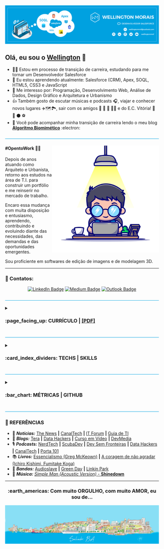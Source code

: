 <!---
wellingtonmnf/wellingtonmnf is a ✨ special ✨ repository because its `README.md` (this file) appears on your GitHub profile.
You can click the Preview link to take a look at your changes.
--->

<!DOCTYPE html>
<html lang="pt-br">

<head>
        <meta charset="utf-8"/>
        <meta name="viewport" content="width=device-width, initial-scale=1">
</head>

<body>

<!---APRESENTAÇÃO--->
<section id="apresentacao">

![Topo README.md](imagens/topo-readme.png)

## Olá, eu sou o [**Wellington**](https://github.com/wellingtonmnf) 👋

- :man_technologist: Estou em processo de transição de carreira, estudando para me tornar um Desenvolvedor Salesforce
- 🌱 Eu estou aprendendo atualmente: Salesforce (CRM), Apex, SOQL, HTML5, CSS3 e JavaScript
- 👀 Me interesso por: Programação, Desenvolvimento Web, Análise de Dados, Design Gráfico e Arquitetura e Urbanismo
- :thumbsup: Também gosto de escutar músicas e podcasts :headphones:, viajar e conhecer novos lugares :airplane::world_map::national_park:, sair com os amigos :man: :bearded_person: :woman: :curly_haired_woman: e do E.C. Vitória! :lion: :red_circle: :black_circle: :soccer:
- :open_book: Você pode acompanhar minha transição de carreira lendo o meu blog [**Algoritmo Biomimético**](https://medium.com/algoritmo-biomimetico) :electron:

![LInha divisória README.md](imagens/linha-div.png)

<div id="resumo">

<div id="avatar-01">

<img src="imagens/avatar-01.png" alt="Avatar 01" align="right" widht="350px" height="350px">

</div>

<div id="txt-resumo" align="left" widht="320px" text-align="justify">

#### #OpentoWork :man_mechanic:

<p text-align="justify">Depois de anos atuando como Arquiteto e Urbanista, retorno aos estudos na área de T.I. para construir um portfólio e me reinserir no mercado de trabalho.</p>

<p text-align="justify">Encaro essa mudança com muita disposição e entusiasmo, aprendendo, contribuindo e evoluindo diante das necessidades, das demandas e das oportunidades emergentes.</p>

<p text-align="justify">Sou proficiente em softwares de edição de imagens e de modelagem 3D.</p>

</div>

---

### :iphone: Contatos: 

<div id="contato" align='center'> 

[![LinkedIn Badge](https://img.shields.io/badge/LinkedIn-0077B5?style=for-the-badge&logo=linkedin&logoColor=white)](https://linkedin.com/in/wellingtonmnf)
[![Medium Badge](https://img.shields.io/badge/Medium-12100E?style=for-the-badge&logo=medium&logoColor=white)](https://medium.com)
[![Outlook Badge](https://img.shields.io/badge/Microsoft_Outlook-0078D4?style=for-the-badge&logo=mailboxdotorg&logoColor=white)](https://mailto:wellingtonmnf@outlook.com)
<!--[![X Badge](https://img.shields.io/badge/X-000000?style=for-the-badge&logo=x&logoColor=white)](https://x.com/wellingtonmnf)-->

</div>

</div>

</section>

![LInha divisória README.md](imagens/linha-div.png)

<!---CURRÍCULO--->

<section id="curriculo">

<details>
<summary><h3>:page_facing_up: CURRÍCULO | <a href="curriculo/Currículo - T.I. (SALESFORCE) - RGB - A4.pdf">[PDF]</a></h3></summary>

<div id="formacao">

<details>
<summary><h4>:mortar_board: FORMAÇÃO:</h4></summary>

   #### :man_student: Acadêmica

   * :books: **Bacharelado em Arquitetura e Urbanismo** </br>
     :classical_building: *Universidade Salvador (UNIFACS)* | :calendar: *2010 - 2015*

   * :books: **Curso Técnico em Desenvolvimento de Software** </br>
     :classical_building: *SENAI - CETIND* | :calendar: *2007 - 2008*

   * :books: **Ensino Médio Completo** </br>
     :classical_building: *Escola Reitor Miguel Calmon - SESI* | :calendar: *2005 - 2007*

  #### :dart: Complementar

   * :books: **Estruturas para Arquitetos (:hourglass: 48 horas)** </br>
     :classical_building: *SENAI - CIMATEC* | :calendar: *2017*

   * :books: **Curso Básico de REVIT Architecture (:hourglass: 30 horas)** </br>
     :classical_building: *Andrade Casaes Arquitetura* | :calendar: *2014*

   * :books: **Manutenção de Microcomputadores (:hourglass: 600 horas)** </br>
     :classical_building: *SENAI* | :calendar: *2006*  

</details>

</div>

<div id="xp-prof">

<details>
<summary><h4>:necktie: EXPERIÊNCIA PROFISSIONAL:</h4></summary>

   #### :arrows_counterclockwise: Transição de Carreira | Pausa na carreira

   :calendar: **ago de 2022 - o momento** </br>
   :mailbox_closed: *Salvador, Bahia*

   + Pesquisa e estudo de mercado;
   + Retorno dos estudos na área de T.I. em busca de reinserção no mercado;
   + Cursos livres:
     - Lógica de Programação; 
     - Java, POO;
     - HTML5, CSS3;
     - JavaScript;
     - MySQL;
   + Imersões:  
     - IA Generativa (Gemini, Google AI Studio) | Alura;
     - Dev_ com Gemini (Front-end) | Alura
   + Estudo em Salesforce:
     - Apex, CLI, Lightning, SOQL;
     - Livro "Salesforce para não programadores e programadores";
     - Livro "Salesforce APEX - Implemente soluções com padrões e técnicas de Orientação a Objetos"
     - Plataforma Trailhead;  

   #### :construction_worker: Arquiteto | Autônomo

   :calendar: **jan de 2016 - ago de 2022 · :hourglass: 6 anos 8 meses** </br>
   :mailbox_closed: *Salvador e Região, Bahia*

   Atuação em:

   + Projetos residenciais;
   + Projetos de arquitetura de interiores;
   + Execução de reformas;
   + Laudos Técnicos;

   #### :postbox: Estagiário de Arquitetura | Correios

   :calendar: **jun de 2012 - jun de 2014 · :hourglass: 2 anos 1 mês** </br>
   :mailbox_closed: *Salvador, Bahia*

   + Auxílio na digitalização de croquis e cadastros;
   + Auxílio na realização de cadastro;
   + Auxílio no desenvolvimento de projetos arquitetônicos em AutoCAD;
   + Auxílio na criação de Layouts;
   + Foco em adaptar espaços para cumprir requisitos de acessibilidade diante Termo de Compromisso de Ajuste de Conduta assinado pelos Correios, para democratizar o acesso de todas as pessoas as suas instalações;
   + Co-autor no desenvolvimento do projeto de reforma e adequação ao TCAC da agência dos Correios AC Correntina, situada no município de Correntina - BA;

</details>  

<div id="idiomas" align="left">

<details>
<summary><h4>:speaking_head: IDIOMAS</h4></summary>

<table id="table-lang" align="center" border="0">
<tr align="center">
  <td><strong>Idioma</strong></td>
  <td><strong>Leitura</strong></td>
  <td><strong>Escrita</strong></td>
  <td><strong>Conversação</strong></td>
</tr>
<tr align="center">
  <td><img src="icones/flags/brazil.svg" width="25px" valign="middle"><br/>Português</td>
  <td><em>Nativo</em></td>
  <td><em>Nativo</em></td>
  <td><em>Nativo</em></td>
</tr>
<tr align="center">
  <td><img src="icones/flags/england.svg" width="25px" valign="middle"><br/>Inglês</td>
  <td><em>Bom</em></td>
  <td><em>Bom</em></td>
  <td><em>Intermediário</em></td>
</tr>
<tr align="center">
  <td><img src="icones/flags/spain.svg" width="25px" valign="middle"><br/>Espanhol</td>
  <td><em>Bom</em></td>
  <td><em>Baixo</em></td>
  <td><em> - </em></td>
</tr>
</table>

</details>
</div>

</section>   

![LInha divisória README.md](imagens/linha-div.png)
<!---TECNOLOGIAS/HABILIDADES--->

<section id="tech-specs">

<details>
<summary><h3>:card_index_dividers: TECHS | SKILLS</h3></summary>

<div id="hard-skills" align="left">

<details>
<summary><h4>HARD SKILLS :triangular_ruler:</h4></summary>

<div id="hard-skills-list" align="center">

#### Programação:

![Java Badge](https://img.shields.io/badge/java-red?style=for-the-badge&labelColor=999999&logo=CoffeeScript&logoColor=white)
![Apex Badge](https://img.shields.io/badge/apex-00A1E0?style=for-the-badge&labelColor=999999&logo=salesforce&logoColor=white)
---
#### Desenvolvimento Web:

![HTML5 Badge](https://img.shields.io/badge/HTML5-E34F26?style=for-the-badge&labelColor=999999&logo=html5&logoColor=white)
![CSS3 Badge](https://img.shields.io/badge/CSS3-1572B6?style=for-the-badge&labelColor=999999&logo=css3&logoColor=white)
![JavaScript Badge](https://img.shields.io/badge/javascript-yellow?style=for-the-badge&labelColor=999999&logo=JavaScript&logoColor=white)
---

#### Banco de Dados:

![MySQL Badge](https://img.shields.io/badge/MySQL-005C84?style=for-the-badge&labelColor=999999&logo=mysql&logoColor=white)
![XAMPP Badge](https://img.shields.io/badge/xampp-FB7A24?style=for-the-badge&labelColor=999999&logo=xampp&logoColor=white)
![PSQL Badge](https://img.shields.io/badge/PostgreSQL-316192?style=for-the-badge&labelColor=999999&logo=postgresql&logoColor=white)
--- 

#### SO:

![Windows Badge](https://img.shields.io/badge/Windows-0078D6?style=for-the-badge&labelColor=999999&logo=windows&logoColor=white)
![Linux Badge](https://img.shields.io/badge/Linux-FCC624?style=for-the-badge&labelColor=999999&logo=linux&logoColor=white)
![Fedora OS Badge](https://img.shields.io/badge/Fedora-51A2DA?style=for-the-badge&labelColor=999999&logo=fedora&logoColor=white)
---
#### Virtualização:

![VirtualBox Badge](https://img.shields.io/badge/virtualbox-183A61?style=for-the-badge&labelColor=999999&logo=virtualbox&logoColor=white)
---
#### Versionamento:

![Git Badge](https://img.shields.io/badge/GIT-E44C30?style=for-the-badge&labelColor=999999&logo=git&logoColor=white)
![GitHub Badge](https://img.shields.io/badge/GitHub-100000?style=for-the-badge&labelColor=999999&logo=github&logoColor=white)
---
#### Edição de código:

![VS Code Badge](https://img.shields.io/badge/Visual_Studio_Code-0078D4?style=for-the-badge&labelColor=999999&logo=visual%20studio%20code&logoColor=white)
![IntelliJ IDEA Badge](https://img.shields.io/badge/intellij_idea-000000?style=for-the-badge&labelColor=999999&logo=intellijidea&logoColor=white)
![NetBeans Badge](https://img.shields.io/badge/apache%20netbeans-1B6AC6?style=for-the-badge&labelColor=999999&logo=apache%20netbeans%20IDE&logoColor=white)
![Sublime Text Badge](https://img.shields.io/badge/sublime_text-%23575757.svg?&style=for-the-badge&labelColor=999999&logo=sublime-text&logoColor=white)
![Notepad++ Badge](https://img.shields.io/badge/Notepad++-90E59A.svg?style=for-the-badge&labelColor=999999&logo=notepad%2B%2B&logoColor=white)
---
#### Navegadores:

![Vivaldi Badge](https://img.shields.io/badge/Vivaldi-EF3939?style=for-the-badge&labelColor=999999&logo=vivaldi&logoColor=white)
![Brave Badge](https://img.shields.io/badge/Brave-FB542B?style=for-the-badge&labelColor=999999&logo=brave&logoColor=white)
![Firefox Badge](https://img.shields.io/badge/Firefox-FF7139?style=for-the-badge&labelColor=999999&logo=firefoxbrowser&logoColor=white)
![Chrome Badge](https://img.shields.io/badge/Chrome-4285F4?style=for-the-badge&labelColor=999999&logo=googlechrome&logoColor=white)
![DuckDuckGo Badge](https://img.shields.io/badge/DuckDuckGo-DE5833?style=for-the-badge&labelColor=999999&logo=duckduckgo&logoColor=white)
---
#### Inteligência Artificial:

![ChatGPT Badge](https://img.shields.io/badge/ChatGPT-412991?style=for-the-badge&labelColor=999999&logo=openai&logoColor=white)
![Gemini Badge](https://img.shields.io/badge/Gemini-8E75B2?style=for-the-badge&labelColor=999999&logo=googlegemini&logoColor=white)
![Antrophic Badge](https://img.shields.io/badge/Claude-191919?style=for-the-badge&labelColor=999999&logo=anthropic&logoColor=white)
![Perplexity Badge](https://img.shields.io/badge/Perplexity-1FB8CD?style=for-the-badge&labelColor=999999&logo=perplexity&logoColor=white)
![Alexa Badge](https://img.shields.io/badge/Alexa-00CAFF?style=for-the-badge&labelColor=999999&logo=amazonalexa&logoColor=white)
---
#### CRM:

![Salesforce Badge](https://img.shields.io/badge/Salesforce-00A1E0?style=for-the-badge&labelColor=999999&logo=Salesforce&logoColor=white)
---
#### Conteinerização:

![Docker Badge](https://img.shields.io/badge/Docker-2496ED?style=for-the-badge&labelColor=999999&logo=docker&logoColor=white)
![Kubernetes Badge](https://img.shields.io/badge/Kubernetes-326CE5?style=for-the-badge&labelColor=999999&logo=kubernetes&logoColor=white)
---
#### Design gráfico:

![Photoshop Badge](https://img.shields.io/badge/Adobe%20Photoshop-31A8FF?style=for-the-badge&labelColor=999999&logo=Adobe%20Photoshop&logoColor=white)
![Illustrator Badge](https://img.shields.io/badge/Adobe%20Illustrator-FF9A00?style=for-the-badge&labelColor=999999&logo=adobe%20illustrator&logoColor=white)
---
#### Escrita:

![Medium Badge](https://img.shields.io/badge/Medium-12100E?style=for-the-badge&labelColor=999999&logo=medium&logoColor=white)
---
#### Planejamento | Pacote Office:

![Notion Badge](https://img.shields.io/badge/notion-000000?style=for-the-badge&labelColor=999999&logo=notion&logoColor=white)
![Trello Badge](https://img.shields.io/badge/trello-blue?style=for-the-badge&labelColor=999999&logo=Trello&logoColor=white)
![ONLYOFFICE Badge](https://img.shields.io/badge/onlyoffice-444444?style=for-the-badge&labelColor=999999&logo=onlyoffice&logoColor=white)
---
#### Manutenção de Micro: 

![Manutenção de Micro Badge](https://img.shields.io/badge/Manutenção%20de%20Micro-B0C4DE?style=for-the-badge&labelColor=999999&logo=PCGamingWiki&logoColor=white)
---
#### BIM | CAD | Modelagem 3D | Renderização:

![Revit Badge](https://img.shields.io/badge/revit-186BFF?style=for-the-badge&labelColor=999999&logo=autodesk%20revit&logoColor=white)
![AutoCAD Badge](https://img.shields.io/badge/autocad-E51050?style=for-the-badge&labelColor=999999&logo=autocad&logoColor=white)
![SketchUp Badge](https://img.shields.io/badge/sketchup-005F9E?style=for-the-badge&labelColor=999999&logo=sketchup&logoColor=white)
![Lumion 3D Badge](https://img.shields.io/badge/lumion-007aff?style=for-the-badge&labelColor=999999&logo=logstash&logoColor=white)
---
</div>

</details>
</div>

<div id="soft-skills" align="left">  

<details>
<summary><h4>SOFT SKILLS :leaves:</h4></summary>

<table id="soft-skills" align="center" border="0">
  <tr align="center">
    <td width="150px" height="50px"><strong>Organização</strong></td>
    <td width="150px" height="50px"><strong>Determinação</strong></td>
    <td width="150px" height="50px"><strong>Diplomacia</strong></td>
    <td width="150px" height="50px"><strong>Comprometimento</strong></td>
  </tr>
  <tr align="center">
    <td width="150px" height="100px"><img src="icones/organizacao.svg" width="75px" height="75px" alt="Organização"></td>
    <td width="150px" height="100px"><img src="icones/determinacao.svg" width="75px" height="75px" alt="Determinação"></td>
    <td width="150px" height="100px"><img src="icones/diplomacia.svg" width="75px" height="75px" alt="Diplomacia"></td>
    <td width="150px" height="100px"><img src="icones/comprometimento.svg" width="75px" height="75px" alt="Comprometimento"></td>
  </tr>
  <tr align="center">
    <td width="150px" height="50px"><strong>Empatia</strong></td>
    <td width="150px" height="50px"><strong>Auto-avaliação</strong></td>
    <td width="150px" height="50px"><strong>Busca por aprendizado</strong></td>
    <td width="150px" height="50px"><strong>Comunicação Escrita</strong></td>
  </tr>
  <tr align="center">
    <td width="150px" height="100px"><img src="icones/empatia.svg" width="75px" height="75px" alt="Empatia"></td>
    <td width="150px" height="100px"><img src="icones/auto-avaliacao.svg" width="75px" height="75px" alt="Auto-avaliação"></td>
    <td width="150px" height="100px"><img src="icones/aprendizado.svg" width="75px" height="75px" alt="Busca por aprendizado"></td>
    <td width="150px" height="100px"><img src="icones/com-escrita.svg" width="75px" height="75px" alt="Comunicação Escrita"></td>
  </tr>
</table>

</details>
</div>

<div id="mad-skills" align="left">  

<details>
<summary><h4>MAD SKILLS 🤹‍♂️</h4></summary>

## *"Organização, criatividade e expresão: a ordem em meio ao caos."* 

Estou sempre buscando otimizar as rotinas da minha vida de forma organizada, sem deixar de explorar minha criatividade com ideias e emoções através da escrita e da arte digital.

* **📦🗃️ Organização Minimalista:** A filosofia minimalista me permite focar no essencial, eliminando o excesso ao meu redor e otimizando meu tempo e energia. Com isso, consigo gerenciar os projetos e tarefas com eficiência, mantendo a organização e clareza em meus pensamentos, metas e ações. 

* **🎨🖼️ Expressão Artística Digital:** A criação de imagens como papéis de parede personalizados, explorando temas que me atraem, é uma das formas de expressar minha criatividade. Combinando a inspiração com minhas habilidades com softwares de edição de imagem, transformo ideias em arte digital que reflete meus interesses e estilo pessoal. 

* **✒️📝 Escrita como Desabafo:** A escrita, tanto de textos como de poemas, sempre foi minha válvula de escape para processar emoções e pensamentos. Através dela, consigo organizar ideias, refletir sobre experiências e expressar sentimentos de forma genuína. Essa habilidade me permite ter um olhar crítico, analítico e aberto sobre o mundo, além de fortalecer minha capacidade de comunicação escrita. 

* **💻📱 Experimentação Tecnológica:** Sou fascinado pelas possibilidades que a tecnologia oferece e busco sempre aprimorar meus conhecimentos nesse universo. Adoro conhecer e explorar novos produtos, ferramentas e plataformas, testando recursos e aprendendo sobre as últimas tendências. A paixão por tecnologia me impulsiona a buscar soluções inovadoras e me manter atualizado com as mudanças constantes do mercado. 
---
Acredito que a combinação dessas *"mad skills"* me permite ter uma visão equilibrada e holística, adaptando-me com flexibilidade às diferentes demandas do ambiente de trabalho. Minha paixão por organização, criatividade e expressão me impulsiona a contribuir ativamente e buscar soluções inovadoras para as situações mais variadas. 

</details>
</div>

<div id="setups" align="left">

<details>
<summary><h4>SETUPS :desktop_computer::keyboard::computer_mouse:</h4></summary>

#### :desktop_computer: SETUP \#01
* **OS:** Windows 11
* **Desktop:** ASUS TUF GAMING B550M-PLUS (Wi-Fi) | Ryzen 5 5600X | GeForce 3070Ti | RAM: 32 GB | SSD: 2,5 TB
* **Navegadores:** Vivaldi | Brave | Firefox | Edge | Chrome | DuckDuckGo
--- 
#### :computer: SETUP \#02
* **OS:** Fedora 40
* **Laptop:** Dell Vostro 3550 | i5-2430M | Intel HD Graphics 3000 | RAM: 16 GB | SSD: 1 TB
* **Navegadores:** Vivaldi | Brave | Firefox | Chromium
---
#### :wrench: FERRAMENTAS
* **Editores de código:** VS Code | IntelliJ IDEA | NetBeans | Sublime Text | Notepad++
* **Banco de dados:** MySQL Workbench | PGAdmin4
* **Versionamento:** Git 
* **Repositório:** GitHub
* **Plataformas:** Java | Node.js | XAMPP
* **Virtualização:** VirtualBox
* **Design:** Illustrator | Photoshop
* **Planejamento:** Notion
* **Office:** ONLYOFFICE
* **Inteligência Artificial:** ChatGPT | Gemini | Google AI Studio 

<br/>

</details>

</div>

<div id="avatar-02" align="right">

<img src="imagens/avatar-02.png" alt="Avatar 02" widht="250px" height="250px">

</div>

</details>

</section>

![LInha divisória README.md](imagens/linha-div.png)

<!---STATUS--->

<section id="status">   

<details>
<summary><h3>:bar_chart: MÉTRICAS | GITHUB</h3></summary>

<div id="cards" align="center">
<!--
--- -->

<!--<img  align="center"  src="https://github-readme-stats-wellingtonmnf.vercel.app/api?username=wellingtonmnf&locale=pt-br&show_icons=true&theme=salesforce&card_width=500"/> -->

---

<img  align="center" src="https://streak-stats.demolab.com?user=wellingtonmnf&theme=transparent&locale=pt_BR&date_format=j%2Fn%5B%2FY%5D&mode=weekly&card_width=500&background=FFFFFF&border=00A1E0&stroke=00A1E0&ring=00A1E0&fire=00A1E0&currStreakNum=00A1E0&sideNums=00A1E0&currStreakLabel=00A1E0&sideLabels=00A1E0&dates=00B1E8&excludeDaysLabel=00A1E0"/>

<!-- <img  align="center"  src="https://github-readme-streak-stats-wellingtonmnf.vercel.app/src/demo/api?username=wellingtonmnf&locale=pt-br&theme=salesforce&card_width=500"/> -->

--- 

<!-- <img  align="center"  src="https://github-readme-stats-wellingtonmnf.vercel.app/api/top-langs/?username=wellingtonmnf&locale=pt-br&layout=compact&theme=salesforce&card_width=500"/> 

--- -->

<!-- <img align="center"  src="https://github-readme-activity-graph-wellingtonmnf.vercel.app/graph?username=wellingtonmnf&locale=pt-br&theme=salesforce"/> 

--- -->

<!-- <img align="center"  src="https://github-readme-stats-wellingtonmnf.vercel.app/api/pin/?username=wellingtonmnf&repo=github-readme-stats&locale=pt-br&theme=salesforce"/> -->

</div>

</details>

</section>

![LInha divisória README.md](imagens/linha-div.png)

<!---RODAPÉ--->

<footer id="rodape">

### :bookmark_tabs: REFERÊNCIAS

* :newspaper: ***Notícias:*** [The News](https://thenewscc.com.br/) **|** [CanalTech](https://canaltech.com.br/) **|** [IT Forum](https://itforum.com.br/) **|** [Guia de TI](https://guiadeti.com.br/)
* :pencil: ***Blogs:*** [Tera](https://blog.somostera.com/) **|** [Data Hackers](https://www.datahackers.com.br/blog) **|** [Curso em Vídeo](https://www.cursoemvideo.com/blog/) **|** [DevMedia](https://www.devmedia.com.br/artigos/) 
* :studio_microphone: ***Podcasts:*** [NerdTech](https://www.jovemnerd.com.br/podcasts/nerdtech) **|** [ScubaDev](https://www.scuba.dev.br/) **|** [Dev Sem Fronteiras](https://www.devsemfronteiras.tech/podcasts/) **|** [Data Hackers](https://www.datahackers.com.br/podcast) **|** [CanalTech](https://canaltech.com.br/podcast/podcast-canaltech/) **|** [Porta 101](https://canaltech.com.br/podcast/porta-101/)
* :books: ***Livros:*** [Essencialismo (Greg McKeown)](https://sextante.com.br/livros/essencialismo/) **|** [A coragem de não agradar (Ichiro Kishimi, Fumitake Koga)](https://sextante.com.br/livros/a-coragem-de-nao-agradar/)
* :microphone: ***Bandas:*** [Audioslave](https://www.youtube.com/@AudioslaveOfficial/featured) **|** [Green Day](https://www.youtube.com/@GreenDay) **|** [Linkin Park](https://www.youtube.com/channel/UCZU9T1ceaOgwfLRq7OKFU4Q)
* :musical_note: ***Música:*** [*Simple Man (Acoustic Version)* - **Shinedown**](https://www.youtube.com/watch?v=rgFQ6WmxdMs)

---

<div id="salvador" align="center">
<h3>:earth_americas: Com muito ORGULHO, com muito AMOR, eu sou de...</h3>
</div>

![Rodapé do skyline de Salvador README.md](imagens/rodape-readme.png)

</footer>

</body>
</html>
